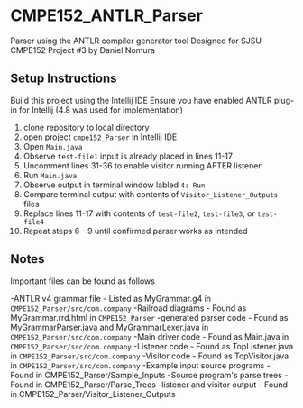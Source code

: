 # CMPE152_ANTLR_Parser
Parser using the ANTLR compiler generator tool
Designed for SJSU CMPE152 Project #3 by Daniel Nomura

## Setup Instructions
Build this project using the Intellij IDE
Ensure you have enabled ANTLR plug-in for Intellij (4.8 was used for implementation)

1. clone repository to local directory
2. open project `cmpe152_Parser` in Intellij IDE
3. Open `Main.java`
4. Observe `test-file1` input is already placed in lines 11-17
5. Uncomment lines 31-36 to enable visitor running AFTER listener
6. Run `Main.java`
7. Observe output in terminal window labled `4: Run`
8. Compare terminal output with contents of `Visitor_Listener_Outputs` files
9. Replace lines 11-17 with contents of `test-file2`, `test-file3`, or `test-file4`
10. Repeat steps 6 - 9 until confirmed parser works as intended

## Notes
Important files can be found as follows

-ANTLR v4 grammar file         - Listed as MyGrammar.g4 in `CMPE152_Parser/src/com.company`
-Railroad diagrams             - Found as MyGrammar.rrd.html in `CMPE152_Parser`
-generated parser code         - Found as MyGrammarParser.java and MyGrammarLexer.java in `CMPE152_Parser/src/com.company`
-Main driver code              - Found as Main.java in `CMPE152_Parser/src/com.company`
-Listener code                 - Found as TopListener.java in `CMPE152_Parser/src/com.company`
-Visitor code                  - Found as TopVisitor.java in `CMPE152_Parser/src/com.company`
-Example input source programs - Found in CMPE152_Parser/Sample_Inputs
-Source program's parse trees  - Found in CMPE152_Parser/Parse_Trees
-listener and visitor output   - Found in CMPE152_Parser/Visitor_Listener_Outputs
